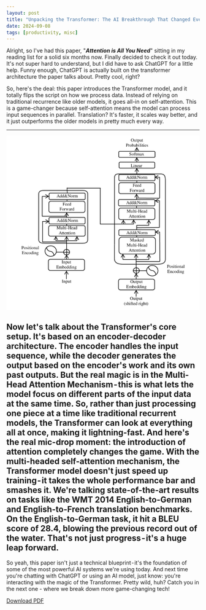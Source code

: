 ```yaml
---
layout: post
title: "Unpacking the Transformer: The AI Breakthrough That Changed Everything"
date: 2024-09-08
tags: [productivity, misc]
---
```


Alright, so I've had this paper, "***Attention is All You Need***" sitting in my reading list for a solid six months now. Finally decided to check it out today. It's not super hard to understand, but I did have to ask ChatGPT for a little help. Funny enough, ChatGPT is actually built on the transformer architecture the paper talks about. Pretty cool, right?

So, here's the deal: this paper introduces the Transformer model, and it totally flips the script on how we process data. Instead of relying on traditional recurrence like older models, it goes all-in on self-attention. This is a game-changer because self-attention means the model can process input sequences in parallel. Translation? It's faster, it scales way better, and it just outperforms the older models in pretty much every way.

---

![Transformer Architecture](/assets/images/transformer_architecture.png)

Now let's talk about the Transformer's core setup. It's based on an encoder-decoder architecture. The encoder handles the input sequence, while the decoder generates the output based on the encoder's work and its own past outputs. But the real magic is in the Multi-Head Attention Mechanism - this is what lets the model focus on different parts of the input data at the same time. So, rather than just processing one piece at a time like traditional recurrent models, the Transformer can look at everything all at once, making it lightning-fast.
And here's the real mic-drop moment: the introduction of **attention** completely changes the game. With the multi-headed self-attention mechanism, the Transformer model doesn't just speed up training - it takes the whole performance bar and smashes it. We're talking state-of-the-art results on tasks like the WMT 2014 English-to-German and English-to-French translation benchmarks. On the English-to-German task, it hit a BLEU score of 28.4, blowing the previous record out of the water. That's not just progress - it's a huge leap forward.
---

So yeah, this paper isn't just a technical blueprint - it's the foundation of some of the most powerful AI systems we're using today. And next time you're chatting with ChatGPT or using an AI model, just know: you're interacting with the magic of the Transformer. Pretty wild, huh?
Catch you in the next one - where we break down more game-changing tech!

[Download PDF](../assets/papers/ai/attention_is_all_you_need.pdf)